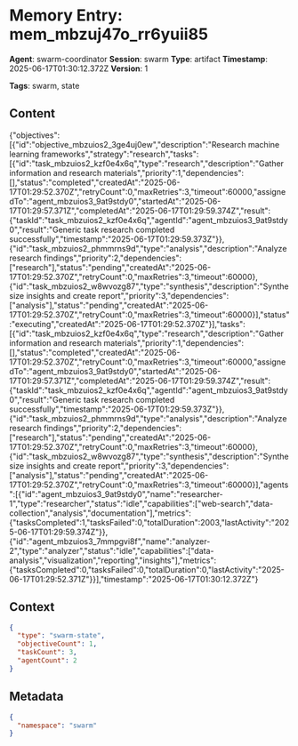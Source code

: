 # Memory Entry: mem_mbzuj47o_rr6yuii85

**Agent**: swarm-coordinator
**Session**: swarm
**Type**: artifact
**Timestamp**: 2025-06-17T01:30:12.372Z
**Version**: 1

**Tags**: swarm, state

## Content

{"objectives":[{"id":"objective_mbzuios2_3ge4uj0ew","description":"Research machine learning frameworks","strategy":"research","tasks":[{"id":"task_mbzuios2_kzf0e4x6q","type":"research","description":"Gather information and research materials","priority":1,"dependencies":[],"status":"completed","createdAt":"2025-06-17T01:29:52.370Z","retryCount":0,"maxRetries":3,"timeout":60000,"assignedTo":"agent_mbzuios3_9at9stdy0","startedAt":"2025-06-17T01:29:57.371Z","completedAt":"2025-06-17T01:29:59.374Z","result":{"taskId":"task_mbzuios2_kzf0e4x6q","agentId":"agent_mbzuios3_9at9stdy0","result":"Generic task research completed successfully","timestamp":"2025-06-17T01:29:59.373Z"}},{"id":"task_mbzuios2_phmmrns9d","type":"analysis","description":"Analyze research findings","priority":2,"dependencies":["research"],"status":"pending","createdAt":"2025-06-17T01:29:52.370Z","retryCount":0,"maxRetries":3,"timeout":60000},{"id":"task_mbzuios2_w8wvozg87","type":"synthesis","description":"Synthesize insights and create report","priority":3,"dependencies":["analysis"],"status":"pending","createdAt":"2025-06-17T01:29:52.370Z","retryCount":0,"maxRetries":3,"timeout":60000}],"status":"executing","createdAt":"2025-06-17T01:29:52.370Z"}],"tasks":[{"id":"task_mbzuios2_kzf0e4x6q","type":"research","description":"Gather information and research materials","priority":1,"dependencies":[],"status":"completed","createdAt":"2025-06-17T01:29:52.370Z","retryCount":0,"maxRetries":3,"timeout":60000,"assignedTo":"agent_mbzuios3_9at9stdy0","startedAt":"2025-06-17T01:29:57.371Z","completedAt":"2025-06-17T01:29:59.374Z","result":{"taskId":"task_mbzuios2_kzf0e4x6q","agentId":"agent_mbzuios3_9at9stdy0","result":"Generic task research completed successfully","timestamp":"2025-06-17T01:29:59.373Z"}},{"id":"task_mbzuios2_phmmrns9d","type":"analysis","description":"Analyze research findings","priority":2,"dependencies":["research"],"status":"pending","createdAt":"2025-06-17T01:29:52.370Z","retryCount":0,"maxRetries":3,"timeout":60000},{"id":"task_mbzuios2_w8wvozg87","type":"synthesis","description":"Synthesize insights and create report","priority":3,"dependencies":["analysis"],"status":"pending","createdAt":"2025-06-17T01:29:52.370Z","retryCount":0,"maxRetries":3,"timeout":60000}],"agents":[{"id":"agent_mbzuios3_9at9stdy0","name":"researcher-1","type":"researcher","status":"idle","capabilities":["web-search","data-collection","analysis","documentation"],"metrics":{"tasksCompleted":1,"tasksFailed":0,"totalDuration":2003,"lastActivity":"2025-06-17T01:29:59.374Z"}},{"id":"agent_mbzuios3_7mmpgvi8f","name":"analyzer-2","type":"analyzer","status":"idle","capabilities":["data-analysis","visualization","reporting","insights"],"metrics":{"tasksCompleted":0,"tasksFailed":0,"totalDuration":0,"lastActivity":"2025-06-17T01:29:52.371Z"}}],"timestamp":"2025-06-17T01:30:12.372Z"}

## Context

```json
{
  "type": "swarm-state",
  "objectiveCount": 1,
  "taskCount": 3,
  "agentCount": 2
}
```

## Metadata

```json
{
  "namespace": "swarm"
}
```
